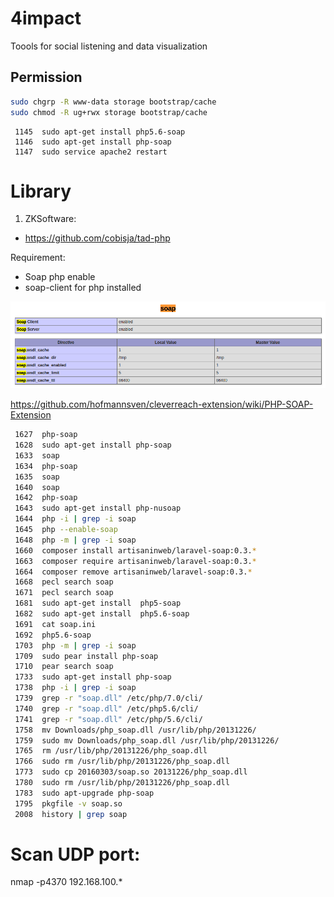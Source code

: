 # 4impact
Toools for social listening and data visualization


## Permission

```bash
sudo chgrp -R www-data storage bootstrap/cache
sudo chmod -R ug+rwx storage bootstrap/cache
```


```
 1145  sudo apt-get install php5.6-soap
 1146  sudo apt-get install php-soap
 1147  sudo service apache2 restart
```


# Library

1. ZKSoftware:

+ https://github.com/cobisja/tad-php

Requirement: 

* Soap php enable
* soap-client for php installed

![Apache Soap-Client](public/img/resource/soap-client.png)

https://github.com/hofmannsven/cleverreach-extension/wiki/PHP-SOAP-Extension

```bash
 1627  php-soap
 1628  sudo apt-get install php-soap
 1633  soap
 1634  php-soap
 1635  soap
 1640  soap
 1642  php-soap
 1643  sudo apt-get install php-nusoap
 1644  php -i | grep -i soap
 1645  php --enable-soap
 1648  php -m | grep -i soap
 1660  composer install artisaninweb/laravel-soap:0.3.*
 1663  composer require artisaninweb/laravel-soap:0.3.*
 1664  composer remove artisaninweb/laravel-soap:0.3.*
 1668  pecl search soap
 1671  pecl search soap
 1681  sudo apt-get install  php5-soap
 1682  sudo apt-get install  php5.6-soap
 1691  cat soap.ini 
 1692  php5.6-soap
 1703  php -m | grep -i soap
 1709  sudo pear install php-soap
 1710  pear search soap
 1733  sudo apt-get install php-soap
 1738  php -i | grep -i soap
 1739  grep -r "soap.dll" /etc/php/7.0/cli/
 1740  grep -r "soap.dll" /etc/php5.6/cli/
 1741  grep -r "soap.dll" /etc/php/5.6/cli/
 1758  mv Downloads/php_soap.dll /usr/lib/php/20131226/
 1759  sudo mv Downloads/php_soap.dll /usr/lib/php/20131226/
 1765  rm /usr/lib/php/20131226/php_soap.dll 
 1766  sudo rm /usr/lib/php/20131226/php_soap.dll 
 1773  sudo cp 20160303/soap.so 20131226/php_soap.dll
 1780  sudo rm /usr/lib/php/20131226/php_soap.dll 
 1783  sudo apt-upgrade php-soap
 1795  pkgfile -v soap.so
 2008  history | grep soap
```


# Scan UDP port: 

nmap  -p4370 192.168.100.*
